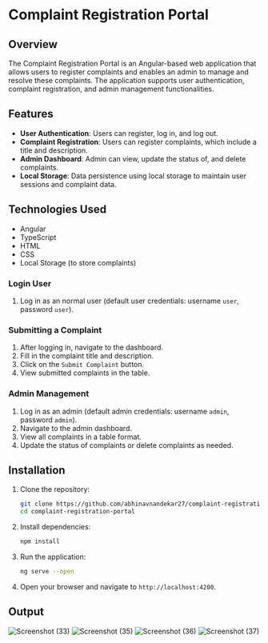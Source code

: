 # Complaint Registration Portal

## Overview
The Complaint Registration Portal is an Angular-based web application that allows users to register complaints and enables an admin to manage and resolve these complaints. The application supports user authentication, complaint registration, and admin management functionalities.

## Features
- **User Authentication**: Users can register, log in, and log out.
- **Complaint Registration**: Users can register complaints, which include a title and description.
- **Admin Dashboard**: Admin can view, update the status of, and delete complaints.
- **Local Storage**: Data persistence using local storage to maintain user sessions and complaint data.

## Technologies Used
- Angular
- TypeScript
- HTML
- CSS
- Local Storage (to store complaints)

### Login User
1. Log in as an normal user (default user credentials: username `user`, password `user`).

### Submitting a Complaint
1. After logging in, navigate to the dashboard.
2. Fill in the complaint title and description.
3. Click on the `Submit Complaint` button.
4. View submitted complaints in the table.

### Admin Management
1. Log in as an admin (default admin credentials: username `admin`, password `admin`).
2. Navigate to the admin dashboard.
3. View all complaints in a table format.
4. Update the status of complaints or delete complaints as needed.

## Installation

1. Clone the repository:
    ```bash
    git clone https://github.com/abhinavnandekar27/complaint-registration-portal.git
    cd complaint-registration-portal
    ```

2. Install dependencies:
    ```bash
    npm install
    ```

3. Run the application:
    ```bash
    ng serve --open
    ```

4. Open your browser and navigate to `http://localhost:4200`.

## Output

![Screenshot (33)](https://github.com/abhinavnandekar27/complaint-registration-portal/assets/167284154/6b4e63a2-d36a-4ce3-b52e-38f870191a69)
![Screenshot (35)](https://github.com/abhinavnandekar27/complaint-registration-portal/assets/167284154/c8370d07-081f-4db6-876e-d15bbd1d1951)
![Screenshot (36)](https://github.com/abhinavnandekar27/complaint-registration-portal/assets/167284154/03046c50-aedd-4ed7-802c-adb0238a2d9b)
![Screenshot (37)](https://github.com/abhinavnandekar27/complaint-registration-portal/assets/167284154/2c128de7-26fe-4820-9055-8872a800ff97)
